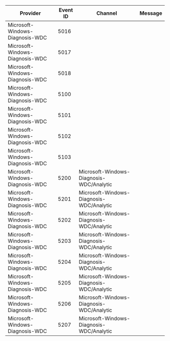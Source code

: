 Provider                         |  Event ID  |  Channel                                   |  Message
---------------------------------|------------|--------------------------------------------|---------
Microsoft-Windows-Diagnosis-WDC  |  5016      |                                            |
Microsoft-Windows-Diagnosis-WDC  |  5017      |                                            |
Microsoft-Windows-Diagnosis-WDC  |  5018      |                                            |
Microsoft-Windows-Diagnosis-WDC  |  5100      |                                            |
Microsoft-Windows-Diagnosis-WDC  |  5101      |                                            |
Microsoft-Windows-Diagnosis-WDC  |  5102      |                                            |
Microsoft-Windows-Diagnosis-WDC  |  5103      |                                            |
Microsoft-Windows-Diagnosis-WDC  |  5200      |  Microsoft-Windows-Diagnosis-WDC/Analytic  |
Microsoft-Windows-Diagnosis-WDC  |  5201      |  Microsoft-Windows-Diagnosis-WDC/Analytic  |
Microsoft-Windows-Diagnosis-WDC  |  5202      |  Microsoft-Windows-Diagnosis-WDC/Analytic  |
Microsoft-Windows-Diagnosis-WDC  |  5203      |  Microsoft-Windows-Diagnosis-WDC/Analytic  |
Microsoft-Windows-Diagnosis-WDC  |  5204      |  Microsoft-Windows-Diagnosis-WDC/Analytic  |
Microsoft-Windows-Diagnosis-WDC  |  5205      |  Microsoft-Windows-Diagnosis-WDC/Analytic  |
Microsoft-Windows-Diagnosis-WDC  |  5206      |  Microsoft-Windows-Diagnosis-WDC/Analytic  |
Microsoft-Windows-Diagnosis-WDC  |  5207      |  Microsoft-Windows-Diagnosis-WDC/Analytic  |